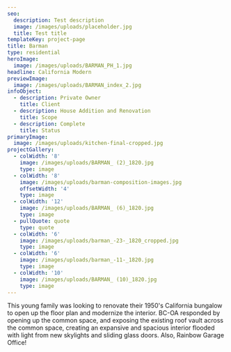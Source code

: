 ```yaml
---
seo:
  description: Test description
  image: /images/uploads/placeholder.jpg
  title: Test title
templateKey: project-page
title: Barman
type: residential
heroImage:
  image: /images/uploads/BARMAN_PH_1.jpg
headline: California Modern
previewImage:
  image: /images/uploads/BARMAN_index_2.jpg
infoObject:
  - description: Private Owner
    title: Client
  - description: House Addition and Renovation
    title: Scope
  - description: Complete
    title: Status
primaryImage:
  image: /images/uploads/kitchen-final-cropped.jpg
projectGallery:
  - colWidth: '8'
    image: /images/uploads/BARMAN_ (2)_1820.jpg
    type: image
  - colWidth: '8'
    image: /images/uploads/barman-composition-images.jpg
    offsetWidth: '4'
    type: image
  - colWidth: '12'
    image: /images/uploads/BARMAN_ (6)_1820.jpg
    type: image
  - pullQuote: quote
    type: quote
  - colWidth: '6'
    image: /images/uploads/barman_-23-_1820_cropped.jpg
    type: image
  - colWidth: '6'
    image: /images/uploads/barman_-11-_1820.jpg
    type: image
  - colWidth: '10'
    image: /images/uploads/BARMAN_ (10)_1820.jpg
    type: image
---
```

This young family was looking to renovate their 1950's California bungalow to open up the floor plan and modernize the interior. BC-OA responded by opening up the common space, and exposing the existing roof vault across the common space, creating an expansive and spacious interior flooded with light from new skylights and sliding glass doors. Also, Rainbow Garage Office!
